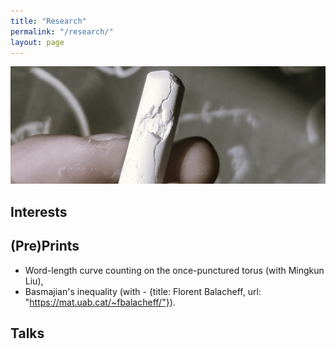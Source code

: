```yaml
---
title: "Research"
permalink: "/research/"
layout: page
---
```


![alt text](https://github.com/dfisac/dfisac.github.io/blob/master/touring.jpg?raw=true)

## Interests

## (Pre)Prints

 - Word-length curve counting on the once-punctured torus (with Mingkun Liu),
 - Basmajian's inequality (with - {title: Florent Balacheff, url: "https://mat.uab.cat/~fbalacheff/"}).

## Talks

 
